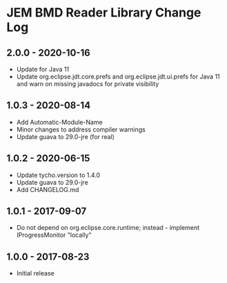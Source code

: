 # JEM BMD Reader Library Change Log

## 2.0.0 - 2020-10-16
 * Update for Java 11
 * Update org.eclipse.jdt.core.prefs and org.eclipse.jdt.ui.prefs for Java 11 and warn on missing javadocs for private visibility

## 1.0.3 - 2020-08-14
 * Add Automatic-Module-Name
 * Minor changes to address compiler warnings
 * Update guava to 29.0-jre (for real)

## 1.0.2 - 2020-06-15
 * Update tycho.version to 1.4.0
 * Update guava to 29.0-jre
 * Add CHANGELOG.md
 
## 1.0.1 - 2017-09-07
 * Do not depend on org.eclipse.core.runtime; instead - implement IProgressMonitor "locally"

## 1.0.0 - 2017-08-23
 * Initial release
